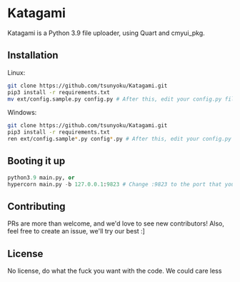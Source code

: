 # Katagami
Katagami is a Python 3.9 file uploader, using Quart and cmyui_pkg.

## Installation
Linux:
```bash
git clone https://github.com/tsunyoku/Katagami.git
pip3 install -r requirements.txt
mv ext/config.sample.py config.py # After this, edit your config.py file with a text editor of your choice.
```

Windows:
```bash
git clone https://github.com/tsunyoku/Katagami.git
pip3 install -r requirements.txt
ren ext/config.sample*.py config*.py # After this, edit your config.py file with a text editor of your choice.
```

## Booting it up

```python
python3.9 main.py, or
hypercorn main.py -b 127.0.0.1:9823 # Change :9823 to the port that you specified in config.py
```

## Contributing
PRs are more than welcome, and we'd love to see new contributors! Also, feel free to create an issue, we'll try our best :]

## License
No license, do what the fuck you want with the code. We could care less
